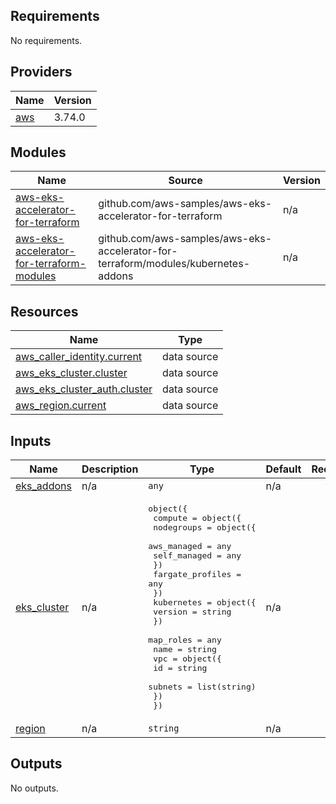 ## Requirements

No requirements.

## Providers

| Name | Version |
|------|---------|
| <a name="provider_aws"></a> [aws](#provider\_aws) | 3.74.0 |

## Modules

| Name | Source | Version |
|------|--------|---------|
| <a name="module_aws-eks-accelerator-for-terraform"></a> [aws-eks-accelerator-for-terraform](#module\_aws-eks-accelerator-for-terraform) | github.com/aws-samples/aws-eks-accelerator-for-terraform | n/a |
| <a name="module_aws-eks-accelerator-for-terraform-modules"></a> [aws-eks-accelerator-for-terraform-modules](#module\_aws-eks-accelerator-for-terraform-modules) | github.com/aws-samples/aws-eks-accelerator-for-terraform/modules/kubernetes-addons | n/a |

## Resources

| Name | Type |
|------|------|
| [aws_caller_identity.current](https://registry.terraform.io/providers/hashicorp/aws/latest/docs/data-sources/caller_identity) | data source |
| [aws_eks_cluster.cluster](https://registry.terraform.io/providers/hashicorp/aws/latest/docs/data-sources/eks_cluster) | data source |
| [aws_eks_cluster_auth.cluster](https://registry.terraform.io/providers/hashicorp/aws/latest/docs/data-sources/eks_cluster_auth) | data source |
| [aws_region.current](https://registry.terraform.io/providers/hashicorp/aws/latest/docs/data-sources/region) | data source |

## Inputs

| Name | Description | Type | Default | Required |
|------|-------------|------|---------|:--------:|
| <a name="input_eks_addons"></a> [eks\_addons](#input\_eks\_addons) | n/a | `any` | n/a | yes |
| <a name="input_eks_cluster"></a> [eks\_cluster](#input\_eks\_cluster) | n/a | <pre>object({<br>    compute = object({<br>      nodegroups = object({<br>        aws_managed  = any<br>        self_managed = any<br>      })<br>      fargate_profiles = any<br>    })<br>    kubernetes = object({<br>      version = string<br>    })<br>    map_roles = any<br>    name      = string<br>    vpc = object({<br>      id      = string<br>      subnets = list(string)<br>    })<br>  })</pre> | n/a | yes |
| <a name="input_region"></a> [region](#input\_region) | n/a | `string` | n/a | yes |

## Outputs

No outputs.
